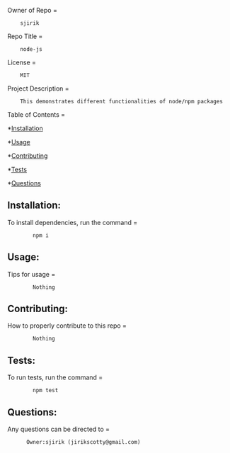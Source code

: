 
  Owner of Repo = 

        sjirik

  Repo Title =

        node-js 
  
  License =
  
        MIT
  
  Project Description =

        This demonstrates different functionalities of node/npm packages


  Table of Contents =
  
  *[Installation](#installation)

  *[Usage](#usage)
  
  *[Contributing](#contributing)
  
  *[Tests](#tests)
  
  *[Questions](#questions)

  ## Installation:
  To install dependencies, run the command = 
  
            npm i

  ## Usage:
  Tips for usage = 
            
            Nothing
  
  ## Contributing:
  How to properly contribute to this repo =

            Nothing

  ## Tests:
  To run tests, run the command =

            npm test


  ## Questions:
  Any questions can be directed to =

          Owner:sjirik (jirikscotty@gmail.com)

  
   